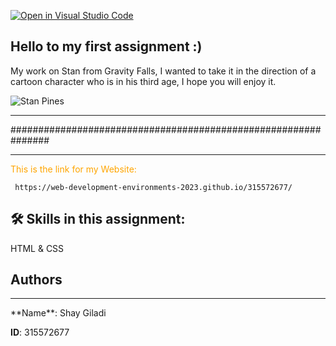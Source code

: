 [![Open in Visual Studio Code](https://classroom.github.com/assets/open-in-vscode-c66648af7eb3fe8bc4f294546bfd86ef473780cde1dea487d3c4ff354943c9ae.svg)](https://classroom.github.com/online_ide?assignment_repo_id=10465137&assignment_repo_type=AssignmentRepo)


## Hello to my first assignment :)
My work on Stan from Gravity Falls, I wanted to take it in the direction of a cartoon character who is in his third age, I hope you will enjoy it.

![Stan Pines](https://i.ytimg.com/vi/gIx_0ZJfa3c/mqdefault.jpg)
<hr>
###############################################################
<hr>
<span style="color: orange"> This is the link for my Website: </span>

```
 https://web-development-environments-2023.github.io/315572677/
```

## 🛠 Skills in this assignment:
HTML & CSS


## Authors
<hr>
**Name**: Shay Giladi

**ID**: 315572677
